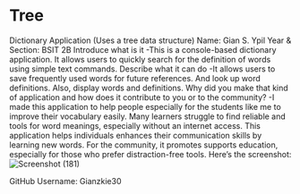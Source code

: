 # Tree
Dictionary Application
(Uses a tree data structure)
Name: Gian S. Ypil                                                                       Year & Section: BSIT 2B
Introduce what is it
     -This is a console-based dictionary application. It allows users to quickly search for the definition of words using simple text commands.
Describe what it can do
    -It allows users to save frequently used words for future references. And look up word definitions. Also, display words and definitions.
Why did you make that kind of application and how does it contribute to you or to the community?
     -I made this application to help people especially for the students like me to improve their vocabulary easily. Many learners struggle to find reliable and tools for word meanings, especially without an internet access. This application helps individuals enhances their communication skills by learning new words. For the community, it promotes supports education, especially for those who prefer distraction-free tools.
Here’s the screenshot:
 ![Screenshot (181)](https://github.com/user-attachments/assets/2cdd7f20-6f7f-470b-8457-1c86ea0d04f7)

GitHub Username: Gianzkie30




